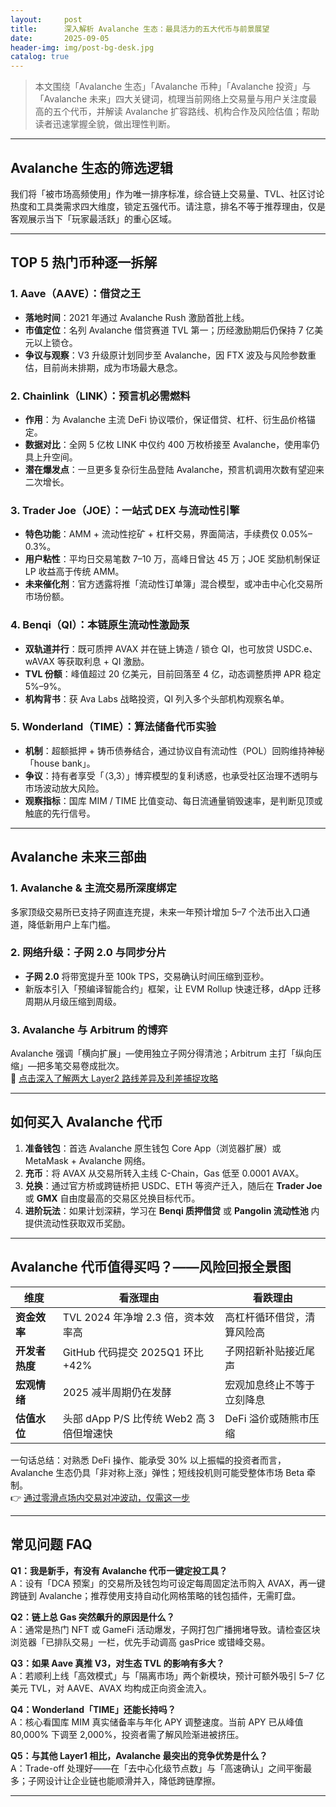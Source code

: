 ```yaml
---
layout:     post
title:      深入解析 Avalanche 生态：最具活力的五大代币与前景展望
date:       2025-09-05
header-img: img/post-bg-desk.jpg
catalog: true
---
```


> 本文围绕「Avalanche 生态」「Avalanche 币种」「Avalanche 投资」与「Avalanche 未来」四大关键词，梳理当前网络上交易量与用户关注度最高的五个代币，并解读 Avalanche 扩容路线、机构合作及风险估值；帮助读者迅速掌握全貌，做出理性判断。

---

## Avalanche 生态的筛选逻辑  
我们将「被市场高频使用」作为唯一排序标准，综合链上交易量、TVL、社区讨论热度和工具类需求四大维度，锁定五强代币。请注意，排名不等于推荐理由，仅是客观展示当下「玩家最活跃」的重心区域。  

---

## TOP 5 热门币种逐一拆解  

### 1. Aave（AAVE）：借贷之王  
- **落地时间**：2021 年通过 Avalanche Rush 激励首批上线。  
- **市值定位**：名列 Avalanche 借贷赛道 TVL 第一；历经激励期后仍保持 7 亿美元以上锁仓。  
- **争议与观察**：V3 升级原计划同步至 Avalanche，因 FTX 波及与风险参数重估，目前尚未排期，成为市场最大悬念。  

### 2. Chainlink（LINK）：预言机必需燃料  
- **作用**：为 Avalanche 主流 DeFi 协议喂价，保证借贷、杠杆、衍生品价格锚定。  
- **数据对比**：全网 5 亿枚 LINK 中仅约 400 万枚桥接至 Avalanche，使用率仍具上升空间。  
- **潜在爆发点**：一旦更多复杂衍生品登陆 Avalanche，预言机调用次数有望迎来二次增长。  

### 3. Trader Joe（JOE）：一站式 DEX 与流动性引擎  
- **特色功能**：AMM + 流动性挖矿 + 杠杆交易，界面简洁，手续费仅 0.05%–0.3%。  
- **用户粘性**：平均日交易笔数 7–10 万，高峰日曾达 45 万；JOE 奖励机制保证 LP 收益高于传统 AMM。  
- **未来催化剂**：官方透露将推「流动性订单簿」混合模型，或冲击中心化交易所市场份额。  

### 4. Benqi（QI）：本链原生流动性激励泵  
- **双轨道并行**：既可质押 AVAX 并在链上铸造 / 锁仓 QI，也可放贷 USDC.e、wAVAX 等获取利息 + QI 激励。  
- **TVL 份额**：峰值超过 20 亿美元，目前回落至 4 亿，动态调整质押 APR 稳定 5%–9%。  
- **机构背书**：获 Ava Labs 战略投资，QI 列入多个头部机构观察名单。

### 5. Wonderland（TIME）：算法储备代币实验  
- **机制**：超额抵押 + 铸币债券结合，通过协议自有流动性（POL）回购维持神秘「house bank」。  
- **争议**：持有者享受「（3,3）」博弈模型的复利诱惑，也承受社区治理不透明与市场波动放大风险。  
- **观察指标**：国库 MIM / TIME 比值变动、每日流通量销毁速率，是判断见顶或触底的先行信号。  

---

## Avalanche 未来三部曲  

### 1. Avalanche & 主流交易所深度绑定  
多家顶级交易所已支持子网直连充提，未来一年预计增加 5–7 个法币出入口通道，降低新用户上车门槛。  

### 2. 网络升级：子网 2.0 与同步分片  
- **子网 2.0** 将带宽提升至 100k TPS，交易确认时间压缩到亚秒。  
- 新版本引入「预编译智能合约」框架，让 EVM Rollup 快速迁移，dApp 迁移周期从月级压缩到周级。  

### 3. Avalanche 与 Arbitrum 的博弈  
Avalanche 强调「横向扩展」—使用独立子网分得清池；Arbitrum 主打「纵向压缩」—把多笔交易卷成批次。  
👀 [点击深入了解两大 Layer2 路线差异及利差捕捉攻略](https://okxdog.com/)  

---

## 如何买入 Avalanche 代币  

1. **准备钱包**：首选 Avalanche 原生钱包 Core App（浏览器扩展）或 MetaMask + Avalanche 网络。  
2. **充币**：将 AVAX 从交易所转入主线 C-Chain，Gas 低至 0.0001 AVAX。  
3. **兑换**：通过官方桥或跨链桥把 USDC、ETH 等资产迁入，随后在 **Trader Joe** 或 **GMX** 自由度最高的交易区兑换目标代币。  
4. **进阶玩法**：如果计划深耕，学习在 **Benqi 质押借贷** 或 **Pangolin 流动性池** 内提供流动性获取双币奖励。  

---

## Avalanche 代币值得买吗？——风险回报全景图  

| 维度 | 看涨理由 | 看跌理由 |
|---|---|---|
| **资金效率** | TVL 2024 年净增 2.3 倍，资本效率高 | 高杠杆循环借贷，清算风险高 |
| **开发者热度** | GitHub 代码提交 2025Q1 环比 +42% | 子网招新补贴接近尾声 |
| **宏观情绪** | 2025 减半周期仍在发酵 | 宏观加息终止不等于立刻降息 |
| **估值水位** | 头部 dApp P/S 比传统 Web2 高 3 倍但增速快 | DeFi 溢价或随熊市压缩 |

一句话总结：对熟悉 DeFi 操作、能承受 30% 以上振幅的投资者而言，Avalanche 生态仍具「非对称上涨」弹性；短线投机则可能受整体市场 Beta 牵制。  
👉 [通过零滑点场内交易对冲波动，仅需这一步](https://okxdog.com/)  

---

## 常见问题 FAQ  

**Q1：我是新手，有没有 Avalanche 代币一键定投工具？**  
A：设有「DCA 预案」的交易所及钱包均可设定每周固定法币购入 AVAX，再一键跨链到 Avalanche；推荐使用支持自动化网格策略的钱包插件，无需盯盘。  

**Q2：链上总 Gas 突然飙升的原因是什么？**  
A：通常是热门 NFT 或 GameFi 活动爆发，子网打包广播拥堵导致。请检查区块浏览器「已排队交易」一栏，优先手动调高 gasPrice 或错峰交易。  

**Q3：如果 Aave 真推 V3，对生态 TVL 的影响有多大？**  
A：若顺利上线「高效模式」与「隔离市场」两个新模块，预计可额外吸引 5–7 亿美元 TVL，对 AAVE、AVAX 均构成正向资金流入。  

**Q4：Wonderland「TIME」还能长持吗？**  
A：核心看国库 MIM 真实储备率与年化 APY 调整速度。当前 APY 已从峰值 80,000% 下调至 2,000%，投资者需了解风险渐进被挤压。  

**Q5：与其他 Layer1 相比，Avalanche 最突出的竞争优势是什么？**  
A：Trade-off 处理好——在「去中心化级节点数」与「高速确认」之间平衡最多；子网设计让企业链也能顺滑并入，降低跨链摩擦。  

---